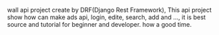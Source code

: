 wall api project create by DRF(Django Rest Framework), This api project show how can make ads api, login, edite, search, add and ..., 
it is best source and tutorial for beginner and developer.
how a good time.
